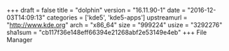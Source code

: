 +++
draft = false
title = "dolphin"
version = "16.11.90-1"
date = "2016-12-03T14:09:13"
categories = ['kde5', 'kde5-apps']
upstreamurl = "http://www.kde.org"
arch = "x86_64"
size = "999224"
usize = "3292276"
sha1sum = "cb117f36e148eff66394e21268abf2e53149e4eb"
+++
File Manager